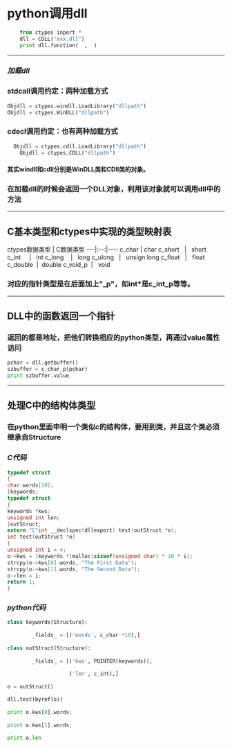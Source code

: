 # python调用dll
```python
    from ctypes inport *
    dll = CDLL("xxx.dll")
    print dll.function(  ,  )
``` 
---
### *加载dll*
###   stdcall调用约定：两种加载方式 
```python
Objdll = ctypes.windll.LoadLibrary("dllpath")
Objdll = ctypes.WinDLL("dllpath")
   ```
###    cdecl调用约定：也有两种加载方式 
```python
  Objdll = ctypes.cdll.LoadLibrary("dllpath")
    Objdll = ctypes.CDLL("dllpath")
```
####    其实windll和cdll分别是WinDLL类和CDll类的对象。

### 在加载dll的时候会返回一个DLL对象，利用该对象就可以调用dll中的方法
---
## C基本类型和ctypes中实现的类型映射表
ctypes数据类型 | C数据类型
---|:--:|---:
c_char | char 
c_short   |   short 
c_int     |   int 
c_long    |   long 
c_ulong   |   unsign long 
c_float   |   float 
c_double  |   double 
c_void_p  |   void 
### 对应的指针类型是在后面加上"_p"，如int*是c_int_p等等。 
---
## DLL中的函数返回一个指针
### 返回的都是地址，把他们转换相应的python类型，再通过value属性访问
```python
pchar = dll.getbuffer()
szbuffer = c_char_p(pchar)
print szbuffer.value
```
---

## 处理C中的结构体类型 
### 在python里面申明一个类似c的结构体，要用到类，并且这个类必须继承自Structure

### *C代码*
```c
typedef struct 
{
char words[10];
}keywords;
typedef struct 
{
keywords *kws;
unsigned int len;
}outStruct;
extern "C"int __declspec(dllexport) test(outStruct *o);
int test(outStruct *o)
{
unsigned int i = 4;
o->kws = (keywords *)malloc(sizeof(unsigned char) * 10 * i);
strcpy(o->kws[0].words, "The First Data");
strcpy(o->kws[1].words, "The Second Data");
o->len = i;
return 1;
}
```

### *python代码*
```python
class keywords(Structure):
 
        _fields_ = [('words', c_char *10),]
 
class outStruct(Structure):
 
        _fields_ = [('kws', POINTER(keywords)),
 
                    ('len', c_int),]
 
o = outStruct()

dll.test(byref(o))
 
print o.kws[0].words;
 
print o.kws[1].words;
 
print o.len
```
